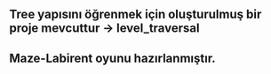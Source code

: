 ## Tree yapısını öğrenmek için oluşturulmuş bir proje mevcuttur -> level_traversal

## Maze-Labirent oyunu hazırlanmıştır.
